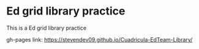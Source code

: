 # Ed grid library practice

This is a Ed grid library practice

gh-pages link: https://stevendev09.github.io/Cuadricula-EdTeam-Library/